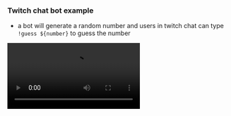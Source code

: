 ### Twitch chat bot example

- a bot will generate a random number and users in twitch chat can type `!guess ${number}` to guess the number



![test](https://user-images.githubusercontent.com/40349145/113247865-aeb4a980-9270-11eb-89b4-111c4c16621c.mp4)

